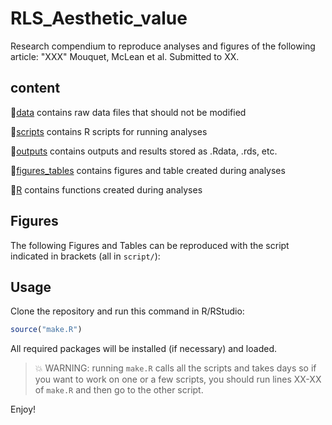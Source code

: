 # RLS_Aesthetic_value
Research compendium to reproduce analyses and figures of the following article: "XXX" Mouquet, McLean et al. Submitted to XX.



## content

:file_folder:[data](/data) contains raw data files that should not be modified

:file_folder:[scripts](/scripts) contains R scripts for running analyses

:file_folder:[outputs](/outputs) contains outputs and results stored as .Rdata, .rds, etc.

:file_folder:[figures_tables](/figures_tables) contains figures and table created during analyses

:file_folder:[R](/R) contains functions created during analyses

## Figures 
The following Figures and Tables can be reproduced with the script indicated in brackets (all in `script/`):



## Usage

Clone the repository and run this command in R/RStudio:

```r 
source("make.R")
```
All required packages will be installed (if necessary) and loaded.
> :boom: WARNING: running `make.R` calls all the scripts and takes days so if you want to work on one or a few scripts, you should run lines XX-XX of `make.R` and then go to the other script.

Enjoy!